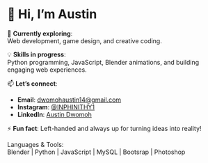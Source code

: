 # 👋 Hi, I’m **Austin**

🔭 **Currently exploring**:  
Web development, game design, and creative coding.  

💡 **Skills in progress**:  
Python programming, JavaScript, Blender animations, and building engaging web experiences. 



📫 **Let’s connect**:  
- **Email**: [dwomohaustin14@gmail.com](mailto:dwomohaustin14@gmail.com)  
- **Instagram**: [@INPHINITHY1](https://instagram.com/INPHINITHY1)  
- **LinkedIn**: [Austin Dwomoh](https://www.linkedin.com/in/austin-dwomoh/)  

⚡ **Fun fact**: Left-handed and always up for turning ideas into reality!  

Languages & Tools:  
Blender | Python | JavaScript | MySQL | Bootsrap | Photoshop  
